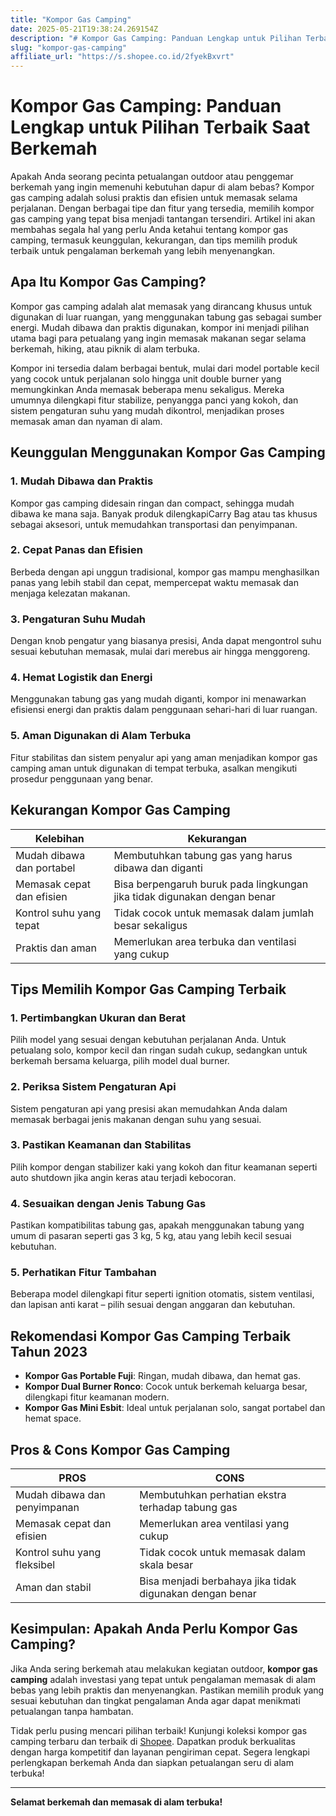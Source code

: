 ```yaml
---
title: "Kompor Gas Camping"
date: 2025-05-21T19:38:24.269154Z
description: "# Kompor Gas Camping: Panduan Lengkap untuk Pilihan Terbaik Saat Berkemah..."
slug: "kompor-gas-camping"
affiliate_url: "https://s.shopee.co.id/2fyekBxvrt"
---
```

# Kompor Gas Camping: Panduan Lengkap untuk Pilihan Terbaik Saat Berkemah

Apakah Anda seorang pecinta petualangan outdoor atau penggemar berkemah yang ingin memenuhi kebutuhan dapur di alam bebas? Kompor gas camping adalah solusi praktis dan efisien untuk memasak selama perjalanan. Dengan berbagai tipe dan fitur yang tersedia, memilih kompor gas camping yang tepat bisa menjadi tantangan tersendiri. Artikel ini akan membahas segala hal yang perlu Anda ketahui tentang kompor gas camping, termasuk keunggulan, kekurangan, dan tips memilih produk terbaik untuk pengalaman berkemah yang lebih menyenangkan.

## Apa Itu Kompor Gas Camping?

Kompor gas camping adalah alat memasak yang dirancang khusus untuk digunakan di luar ruangan, yang menggunakan tabung gas sebagai sumber energi. Mudah dibawa dan praktis digunakan, kompor ini menjadi pilihan utama bagi para petualang yang ingin memasak makanan segar selama berkemah, hiking, atau piknik di alam terbuka.

Kompor ini tersedia dalam berbagai bentuk, mulai dari model portable kecil yang cocok untuk perjalanan solo hingga unit double burner yang memungkinkan Anda memasak beberapa menu sekaligus. Mereka umumnya dilengkapi fitur stabilize, penyangga panci yang kokoh, dan sistem pengaturan suhu yang mudah dikontrol, menjadikan proses memasak aman dan nyaman di alam.

## Keunggulan Menggunakan Kompor Gas Camping

### 1. Mudah Dibawa dan Praktis

Kompor gas camping didesain ringan dan compact, sehingga mudah dibawa ke mana saja. Banyak produk dilengkapiCarry Bag atau tas khusus sebagai aksesori, untuk memudahkan transportasi dan penyimpanan.

### 2. Cepat Panas dan Efisien

Berbeda dengan api unggun tradisional, kompor gas mampu menghasilkan panas yang lebih stabil dan cepat, mempercepat waktu memasak dan menjaga kelezatan makanan.

### 3. Pengaturan Suhu Mudah

Dengan knob pengatur yang biasanya presisi, Anda dapat mengontrol suhu sesuai kebutuhan memasak, mulai dari merebus air hingga menggoreng.

### 4. Hemat Logistik dan Energi

Menggunakan tabung gas yang mudah diganti, kompor ini menawarkan efisiensi energi dan praktis dalam penggunaan sehari-hari di luar ruangan.

### 5. Aman Digunakan di Alam Terbuka

Fitur stabilitas dan sistem penyalur api yang aman menjadikan kompor gas camping aman untuk digunakan di tempat terbuka, asalkan mengikuti prosedur penggunaan yang benar.

## Kekurangan Kompor Gas Camping

| **Kelebihan** | **Kekurangan** |
|----------------|----------------|
| Mudah dibawa dan portabel | Membutuhkan tabung gas yang harus dibawa dan diganti |
| Memasak cepat dan efisien | Bisa berpengaruh buruk pada lingkungan jika tidak digunakan dengan benar |
| Kontrol suhu yang tepat | Tidak cocok untuk memasak dalam jumlah besar sekaligus |
| Praktis dan aman | Memerlukan area terbuka dan ventilasi yang cukup |

## Tips Memilih Kompor Gas Camping Terbaik

### 1. Pertimbangkan Ukuran dan Berat

Pilih model yang sesuai dengan kebutuhan perjalanan Anda. Untuk petualang solo, kompor kecil dan ringan sudah cukup, sedangkan untuk berkemah bersama keluarga, pilih model dual burner.

### 2. Periksa Sistem Pengaturan Api

Sistem pengaturan api yang presisi akan memudahkan Anda dalam memasak berbagai jenis makanan dengan suhu yang sesuai.

### 3. Pastikan Keamanan dan Stabilitas

Pilih kompor dengan stabilizer kaki yang kokoh dan fitur keamanan seperti auto shutdown jika angin keras atau terjadi kebocoran.

### 4. Sesuaikan dengan Jenis Tabung Gas

Pastikan kompatibilitas tabung gas, apakah menggunakan tabung yang umum di pasaran seperti gas 3 kg, 5 kg, atau yang lebih kecil sesuai kebutuhan.

### 5. Perhatikan Fitur Tambahan

Beberapa model dilengkapi fitur seperti ignition otomatis, sistem ventilasi, dan lapisan anti karat – pilih sesuai dengan anggaran dan kebutuhan.

## Rekomendasi Kompor Gas Camping Terbaik Tahun 2023

- **Kompor Gas Portable Fuji**: Ringan, mudah dibawa, dan hemat gas.
- **Kompor Dual Burner Ronco**: Cocok untuk berkemah keluarga besar, dilengkapi fitur keamanan modern.
- **Kompor Gas Mini Esbit**: Ideal untuk perjalanan solo, sangat portabel dan hemat space.

## Pros & Cons Kompor Gas Camping

| **PROS** | **CONS** |
|------------------------|------------------------------|
| Mudah dibawa dan penyimpanan | Membutuhkan perhatian ekstra terhadap tabung gas |
| Memasak cepat dan efisien | Memerlukan area ventilasi yang cukup |
| Kontrol suhu yang fleksibel | Tidak cocok untuk memasak dalam skala besar |
| Aman dan stabil | Bisa menjadi berbahaya jika tidak digunakan dengan benar |

## Kesimpulan: Apakah Anda Perlu Kompor Gas Camping?

Jika Anda sering berkemah atau melakukan kegiatan outdoor, **kompor gas camping** adalah investasi yang tepat untuk pengalaman memasak di alam bebas yang lebih praktis dan menyenangkan. Pastikan memilih produk yang sesuai kebutuhan dan tingkat pengalaman Anda agar dapat menikmati petualangan tanpa hambatan.

Tidak perlu pusing mencari pilihan terbaik! Kunjungi koleksi kompor gas camping terbaru dan terbaik di [Shopee](https://s.shopee.co.id/2fyekBxvrt). Dapatkan produk berkualitas dengan harga kompetitif dan layanan pengiriman cepat. Segera lengkapi perlengkapan berkemah Anda dan siapkan petualangan seru di alam terbuka!

---

**Selamat berkemah dan memasak di alam terbuka!**